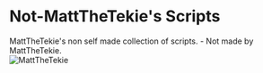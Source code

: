 # Not-MattTheTekie's Scripts
MattTheTekie's non self made collection of scripts. - Not made by MattTheTekie.\
![MattTheTekie](https://avatars.githubusercontent.com/u/94870997)
